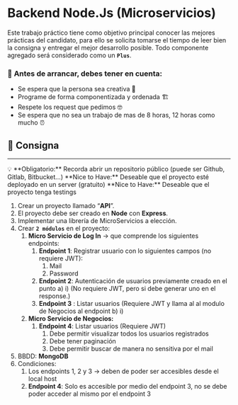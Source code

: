 # Backend Node.Js (Microservicios)

Este trabajo práctico tiene como objetivo principal conocer las mejores prácticas del candidato, para ello se solicita tomarse el tiempo de leer bien la consigna y entregar el mejor desarrollo posible. Todo componente agregado será considerado como un **`Plus`**.

### 🤔 **Antes de arrancar, debes tener en cuenta:**

- Se espera que la persona sea creativa 🎨
- Programe de forma componentizada y ordenada 🏗️
- Respete los request que pedimos 🤓
- Se espera que no sea un trabajo de mas de 8 horas, 12 horas como mucho ⏰

## 📝 Consigna

---

<aside>
💡 **Obligatorio:** Recorda abrir un repositorio público (puede ser Github, Gitlab, Bitbucket…) 
**Nice to Have:** Deseable que el proyecto esté deployado en un server (gratuito)
**Nice to Have:** Deseable que el proyecto tenga testings

</aside>

1. Crear un proyecto llamado “**API**”.
2. El proyecto debe ser creado en **Node** con **Express**.
3. Implementar una librería de MicroServicios a elección.
4. Crear **`2 módulos`** en el proyecto:
    1. **Micro Servicio de Log In** → que comprende los siguientes endpoints:
        1. **Endpoint 1**: Registrar usuario con lo siguientes campos (no requiere JWT):
            1. Mail
            2. Password
        2. **Endpoint 2**: Autenticación de usuarios previamente creado en el punto a) i) (No requiere JWT, pero si debe generar uno en el response.)
        3. **Endpoint 3** : Listar usuarios (Requiere JWT y llama al al modulo de Negocios al endpoint b) i)
    2. **Micro Servicio de Negocios:**
        1. **Endpoint 4**: Listar usuarios (Requiere JWT)
            1. Debe permitir visualizar todos los usuarios registrados
            2. Debe tener paginación
            3. Debe permitir buscar de manera no sensitiva por el mail
5. BBDD: **MongoDB**
6. Condiciones:
    1. Los endpoints 1, 2 y 3 → deben de poder ser accesibles desde el local host
    2. **Endpoint 4**: Solo es accesible por medio del endpoint 3, no se debe poder acceder al mismo por el endpoint 3